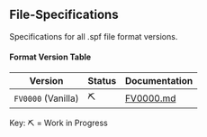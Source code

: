 ## File-Specifications
Specifications for all .spf file format versions.

#### Format Version Table
| Version | Status | Documentation |
| ------- | ------ | ------------- |
| `FV0000` (Vanilla) | ⛏ | [FV0000.md](FV0000.md) |
Key:
⛏ = Work in Progress
